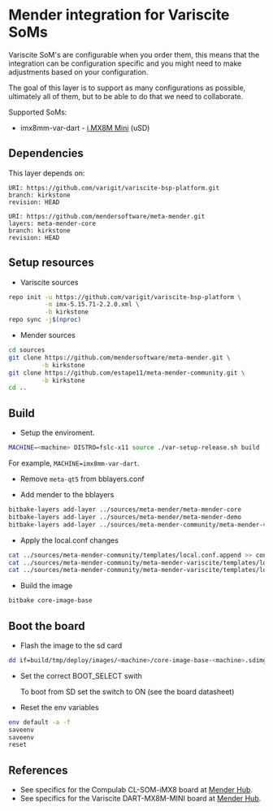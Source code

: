 # Mender integration for Variscite SoMs

Variscite SoM's are configurable when you order them, this means that the
integration can be configuration specific and you might need to make
adjustments based on your configuration.

The goal of this layer is to support as many configurations as possible,
ultimately all of them, but to be able to do that we need to collaborate.

Supported SoMs:

- imx8mm-var-dart - [i.MX8M Mini](https://www.variscite.com/product/system-on-module-som/cortex-a53-krait/dart-mx8m-mini-nxp-i-mx8m-mini/) (uSD)

## Dependencies
This layer depends on:

```
URI: https://github.com/varigit/variscite-bsp-platform.git
branch: kirkstone
revision: HEAD
```

```
URI: https://github.com/mendersoftware/meta-mender.git
layers: meta-mender-core
branch: kirkstone
revision: HEAD
```

## Setup resources
- Variscite sources
```bash
repo init -u https://github.com/varigit/variscite-bsp-platform \
          -m imx-5.15.71-2.2.0.xml \
          -b kirkstone
repo sync -j$(nproc)
```

- Mender sources
```bash
cd sources
git clone https://github.com/mendersoftware/meta-mender.git \
         -b kirkstone
git clone https://github.com/estape11/meta-mender-community.git \
         -b kirkstone
cd ..
```

## Build
- Setup the enviroment.
```bash
MACHINE=<machine> DISTRO=fslc-x11 source ./var-setup-release.sh build
```
For example, `MACHINE=imx8mm-var-dart`.

- Remove `meta-qt5` from bblayers.conf

- Add mender to the bblayers
```bash
bitbake-layers add-layer ../sources/meta-mender/meta-mender-core
bitbake-layers add-layer ../sources/meta-mender/meta-mender-demo
bitbake-layers add-layer ../sources/meta-mender-community/meta-mender-variscite
```

- Apply the local.conf changes
```bash
cat ../sources/meta-mender-community/templates/local.conf.append >> conf/local.conf
cat ../sources/meta-mender-community/meta-mender-variscite/templates/local.conf.append >> conf/local.conf
cat ../sources/meta-mender-community/meta-mender-variscite/templates/local-sdcard.conf.append >> conf/local.conf
```

- Build the image
```bash
bitbake core-image-base
```

## Boot the board
- Flash the image to the sd card
```bash
dd if=build/tmp/deploy/images/<machine>/core-image-base-<machine>.sdimg | pv | dd of=/dev/SD_CARD
```

- Set the correct BOOT_SELECT swith

    To boot from SD set the switch to ON (see the board datasheet)

- Reset the env variables
```bash
env default -a -f
saveenv
saveenv
reset
```

## References
- See specifics for the Compulab CL-SOM-iMX8 board at [Mender Hub](https://hub.mender.io/t/compulab-cl-som-imx8/416).
- See specifics for the Variscite DART-MX8M-MINI board at [Mender Hub](https://hub.mender.io/TBD).
